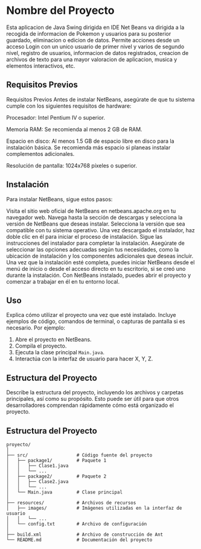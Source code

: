 # Nombre del Proyecto

Esta aplicacion de Java Swing dirigida en IDE Net Beans va dirigida a la recogida de informacion de Pokemon y usuarios para su posterior guardado, eliminacion o edicion de datos. Permite acciones desde un acceso Login con un unico usuario de primer nivel y varios de segundo nivel, registro de usuarios, informacion de datos registrados, creacion de archivos de texto para una mayor valoracion de aplicacion, musica y elementos interactivos, etc.

## Requisitos Previos

Requisitos Previos
Antes de instalar NetBeans, asegúrate de que tu sistema cumple con los siguientes requisitos de hardware:

Procesador: Intel Pentium IV o superior.

Memoria RAM: Se recomienda al menos 2 GB de RAM.

Espacio en disco: Al menos 1.5 GB de espacio libre en disco para la instalación básica. Se recomienda más espacio si planeas instalar complementos adicionales.

Resolución de pantalla: 1024x768 píxeles o superior.

## Instalación

Para instalar NetBeans, sigue estos pasos:

Visita el sitio web oficial de NetBeans en netbeans.apache.org en tu navegador web.
Navega hasta la sección de descargas y selecciona la versión de NetBeans que deseas instalar. Selecciona la versión que sea compatible con tu sistema operativo.
Una vez descargado el instalador, haz doble clic en él para iniciar el proceso de instalación.
Sigue las instrucciones del instalador para completar la instalación. Asegúrate de seleccionar las opciones adecuadas según tus necesidades, como la ubicación de instalación y los componentes adicionales que deseas incluir.
Una vez que la instalación esté completa, puedes iniciar NetBeans desde el menú de inicio o desde el acceso directo en tu escritorio, si se creó uno durante la instalación.
Con NetBeans instalado, puedes abrir el proyecto y comenzar a trabajar en él en tu entorno local.

## Uso

Explica cómo utilizar el proyecto una vez que esté instalado. Incluye ejemplos de código, comandos de terminal, o capturas de pantalla si es necesario. Por ejemplo:

1. Abre el proyecto en NetBeans.
2. Compila el proyecto.
3. Ejecuta la clase principal `Main.java`.
4. Interactúa con la interfaz de usuario para hacer X, Y, Z.

## Estructura del Proyecto

Describe la estructura del proyecto, incluyendo los archivos y carpetas principales, así como su propósito. Esto puede ser útil para que otros desarrolladores comprendan rápidamente cómo está organizado el proyecto.

## Estructura del Proyecto

```plaintext
proyecto/
│
├── src/                  # Código fuente del proyecto
│   ├── package1/         # Paquete 1
│   │   ├── Clase1.java
│   │   └── ...
│   ├── package2/         # Paquete 2
│   │   ├── Clase2.java
│   │   └── ...
│   └── Main.java         # Clase principal
│
├── resources/            # Archivos de recursos
│   ├── images/           # Imágenes utilizadas en la interfaz de usuario
│   │   └── ...
│   └── config.txt        # Archivo de configuración
│
├── build.xml             # Archivo de construcción de Ant
└── README.md             # Documentación del proyecto
